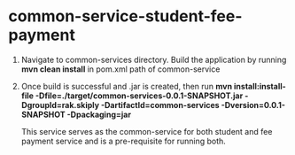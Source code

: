 # common-service-student-fee-payment

1. Navigate to common-services directory. Build the application by running **mvn clean install** in pom.xml path of common-service
2. Once build is successful and .jar is created, then run **mvn install:install-file -Dfile=./target/common-services-0.0.1-SNAPSHOT.jar -DgroupId=rak.skiply -DartifactId=common-services -Dversion=0.0.1-SNAPSHOT -Dpackaging=jar**

   This service serves as the common-service for both student and fee payment service and is a pre-requisite for running both.
